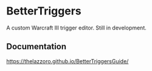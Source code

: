 # BetterTriggers
A custom Warcraft III trigger editor. Still in development.

## Documentation
https://thelazzoro.github.io/BetterTriggersGuide/
